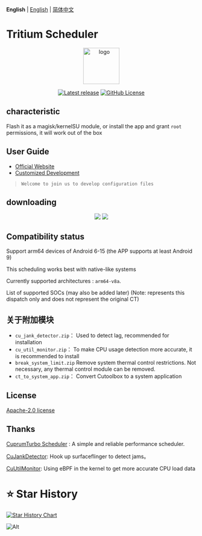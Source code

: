 **English** | [English](README_EN.md) | [简体中文](README.md) 

# Tritium Scheduler

<div align="center">
<img src="https://img.nightrainmilkyway.cn/img/202410231543636.png" style="width: 96px;" alt="logo">

[![Latest release](https://img.shields.io/github/v/release/TimeBreeze/Tritium?label=Release&logo=github)](https://github.com/TimeBreeze/Tritium/releases/latest) [![GitHub License](https://img.shields.io/github/license/TimeBreeze/Tritium?logo=gnu)](/LICENSE)
</div>

## characteristic
 
 Flash it as a magisk/kernelSU module, or install the app and grant `root` permissions, it will work out of the box

## User Guide 
- [Official Website](https://tritium.YumeYuka.cn/)
- [Customized Development](https://tritium.YumeYuka.cn/guide/Customize)  
  
> `Welcome to join us to develop configuration files`

## downloading

<div align="center">

[![](https://img.nightrainmilkyway.cn/img/202412012125310.svg)](https://github.com/TimeBreeze/Tritium/releases)
[![](https://img.nightrainmilkyway.cn/img/202412012125310.svg)](https://github.com/chenzyadb/CuprumTurbo-Scheduler/releases)


</div>

## Compatibility status

Support arm64 devices of Android 6-15 (the APP supports at least Android 9)

This scheduling works best with native-like systems

Currently supported architectures : `arm64-v8a`.

List of supported SOCs (may also be added later) (Note: represents this dispatch only and does not represent the original CT)

## 关于附加模块   
* `cu_jank_detector.zip`： Used to detect lag, recommended for installation
* `cu_util_monitor.zip`：  To make CPU usage detection more accurate, it is recommended to install
* `break_system_limit.zip` Remove system thermal control restrictions. Not necessary, any thermal control module can be removed.
* `ct_to_system_app.zip`：  Convert Cutoolbox to a system application

## License

[Apache-2.0 license](https://github.com/TimeBreeze/Tritium/blob/main/LICENSE)

## Thanks

[CuprumTurbo Scheduler](https://github.com/chenzyadb/CuprumTurbo-Scheduler) : A simple and reliable performance scheduler.

[CuJankDetector](https://github.com/chenzyadb/CuJankDetector): Hook up surfaceflinger to detect jams。

[CuUtilMonitor](https://github.com/chenzyadb/CuUtilMonitor): Using eBPF in the kernel to get more accurate CPU load data

# ⭐ Star History

[![Star History Chart](https://api.star-history.com/svg?repos=TimeBreeze/Tritium&type=Timeline)](https://star-history.com/#TimeBreeze/Tritium&Timeline)

![Alt](https://repobeats.axiom.co/api/embed/15fccaacef7bdef095601fd00bacceffc90b3d87.svg)